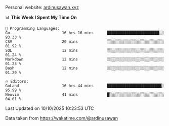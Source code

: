 Personal website: [ardinusawan.xyz](https://ardinusawan.xyz)

<!--START_SECTION:waka-->
📊 **This Week I Spent My Time On** 

```text
💬 Programming Languages: 
Go                       16 hrs 16 mins      ███████████████████████░░   93.33 % 
CSV                      20 mins             ░░░░░░░░░░░░░░░░░░░░░░░░░   01.92 % 
SQL                      12 mins             ░░░░░░░░░░░░░░░░░░░░░░░░░   01.24 % 
Markdown                 12 mins             ░░░░░░░░░░░░░░░░░░░░░░░░░   01.23 % 
Bash                     12 mins             ░░░░░░░░░░░░░░░░░░░░░░░░░   01.20 % 

🔥 Editors: 
GoLand                   16 hrs 44 mins      ████████████████████████░   95.99 % 
Neovim                   41 mins             █░░░░░░░░░░░░░░░░░░░░░░░░   04.01 % 
```


 Last Updated on 10/10/2025 10:23:53 UTC
<!--END_SECTION:waka-->
Data taken from https://wakatime.com/@ardinusawan
